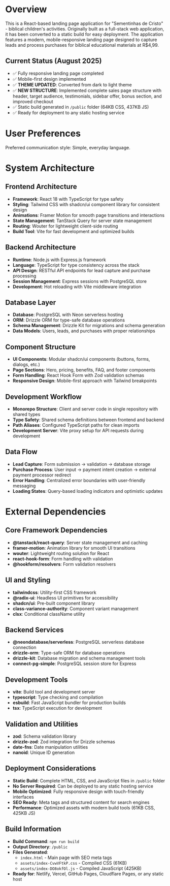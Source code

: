 # Overview

This is a React-based landing page application for "Sementinhas de Cristo" - biblical children's activities. Originally built as a full-stack web application, it has been converted to a static build for easy deployment. The application features a modern, mobile-responsive landing page designed to capture leads and process purchases for biblical educational materials at R$4,99.

## Current Status (August 2025)
- ✅ Fully responsive landing page completed
- ✅ Mobile-first design implemented  
- ✅ **THEME UPDATED**: Converted from dark to light theme
- ✅ **NEW STRUCTURE**: Implemented complete sales page structure with header, target audience, testimonials, sidebar offer, bonus section, and improved checkout
- ✅ Static build generated in `/public` folder (64KB CSS, 437KB JS)
- ✅ Ready for deployment to any static hosting service

# User Preferences

Preferred communication style: Simple, everyday language.

# System Architecture

## Frontend Architecture
- **Framework**: React 18 with TypeScript for type safety
- **Styling**: Tailwind CSS with shadcn/ui component library for consistent design
- **Animations**: Framer Motion for smooth page transitions and interactions
- **State Management**: TanStack Query for server state management
- **Routing**: Wouter for lightweight client-side routing
- **Build Tool**: Vite for fast development and optimized builds

## Backend Architecture
- **Runtime**: Node.js with Express.js framework
- **Language**: TypeScript for type consistency across the stack
- **API Design**: RESTful API endpoints for lead capture and purchase processing
- **Session Management**: Express sessions with PostgreSQL store
- **Development**: Hot reloading with Vite middleware integration

## Database Layer
- **Database**: PostgreSQL with Neon serverless hosting
- **ORM**: Drizzle ORM for type-safe database operations
- **Schema Management**: Drizzle Kit for migrations and schema generation
- **Data Models**: Users, leads, and purchases with proper relationships

## Component Structure
- **UI Components**: Modular shadcn/ui components (buttons, forms, dialogs, etc.)
- **Page Sections**: Hero, pricing, benefits, FAQ, and footer components
- **Form Handling**: React Hook Form with Zod validation schemas
- **Responsive Design**: Mobile-first approach with Tailwind breakpoints

## Development Workflow
- **Monorepo Structure**: Client and server code in single repository with shared types
- **Type Safety**: Shared schema definitions between frontend and backend
- **Path Aliases**: Configured TypeScript paths for clean imports
- **Development Server**: Vite proxy setup for API requests during development

## Data Flow
- **Lead Capture**: Form submission → validation → database storage
- **Purchase Process**: User input → payment intent creation → external payment processor redirect
- **Error Handling**: Centralized error boundaries with user-friendly messaging
- **Loading States**: Query-based loading indicators and optimistic updates

# External Dependencies

## Core Framework Dependencies
- **@tanstack/react-query**: Server state management and caching
- **framer-motion**: Animation library for smooth UI transitions
- **wouter**: Lightweight routing solution for React
- **react-hook-form**: Form handling with validation
- **@hookform/resolvers**: Form validation resolvers

## UI and Styling
- **tailwindcss**: Utility-first CSS framework
- **@radix-ui**: Headless UI primitives for accessibility
- **shadcn/ui**: Pre-built component library
- **class-variance-authority**: Component variant management
- **clsx**: Conditional className utility

## Backend Services
- **@neondatabase/serverless**: PostgreSQL serverless database connection
- **drizzle-orm**: Type-safe ORM for database operations
- **drizzle-kit**: Database migration and schema management tools
- **connect-pg-simple**: PostgreSQL session store for Express

## Development Tools
- **vite**: Build tool and development server
- **typescript**: Type checking and compilation
- **esbuild**: Fast JavaScript bundler for production builds
- **tsx**: TypeScript execution for development

## Validation and Utilities
- **zod**: Schema validation library
- **drizzle-zod**: Zod integration for Drizzle schemas
- **date-fns**: Date manipulation utilities
- **nanoid**: Unique ID generation

## Deployment Considerations
- **Static Build**: Complete HTML, CSS, and JavaScript files in `/public` folder
- **No Server Required**: Can be deployed to any static hosting service
- **Mobile Optimized**: Fully responsive design with touch-friendly interfaces
- **SEO Ready**: Meta tags and structured content for search engines
- **Performance**: Optimized assets with modern build tools (61KB CSS, 425KB JS)

## Build Information
- **Build Command**: `npm run build`
- **Output Directory**: `/public`
- **Files Generated**:
  - `index.html` - Main page with SEO meta tags
  - `assets/index-CvwVFtkP.css` - Compiled CSS (61KB)
  - `assets/index-DO8okfOl.js` - Compiled JavaScript (425KB)
- **Ready for**: Netlify, Vercel, GitHub Pages, Cloudflare Pages, or any static host
